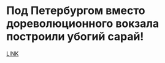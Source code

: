 # Под Петербургом вместо дореволюционного вокзала построили убогий сарай!



[LINK](https://varlamov.ru/3765256.html)